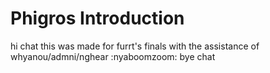 # Phigros Introduction








hi chat
this was made for furrt's finals with the assistance of whyanou/admni/nghear :nyaboomzoom:
bye chat

